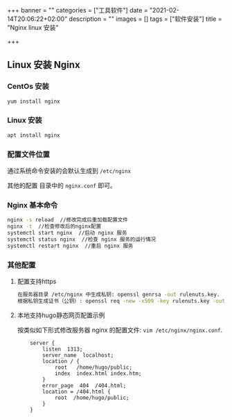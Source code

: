 +++
banner = ""
categories = ["工具软件"]
date = "2021-02-14T20:06:22+02:00"
description = ""
images = []
tags = ["软件安装"]
title = "Nginx linux 安装"

+++
## Linux 安装 Nginx

### CentOs 安装

```bash
yum install nginx
```

### Linux 安装

```bash
apt install nginx
```

### 配置文件位置

通过系统命令安装的会默认生成到 `/etc/nginx`

其他的配置 目录中的 `nginx.conf` 即可。

### Nginx 基本命令

```bash
nginx -s reload  //修改完成后重加载配置文件
nginx -t  //检查修改后的nginx配置
systemctl start nginx  //启动 nginx 服务
systemctl status nginx  //检查 nginx 服务的运行情况
systemctl restart nginx  //重启 nginx 服务
```



### 其他配置

1. 配置支持https

   ```bash
   在服务器目录 /etc/nginx 中生成私钥: openssl genrsa -out rulenuts.key.
   根据私钥生成证书（公钥）: openssl req -new -x509 -key rulenuts.key -out rulenuts.crt.
   ```

2. 本地支持hugo静态网页配置示例

   按类似如下形式修改服务器 nginx 的配置文件: `vim /etc/nginx/nginx.conf`.

   ```
       server {
           listen  1313;
           server_name  localhost;
           location / {
               root   /home/hugo/public;
               index  index.html index.htm;
           }
           error_page  404  /404.html;
           location = /404.html {
               root  /home/hugo/public;
           }
       }
   ```


